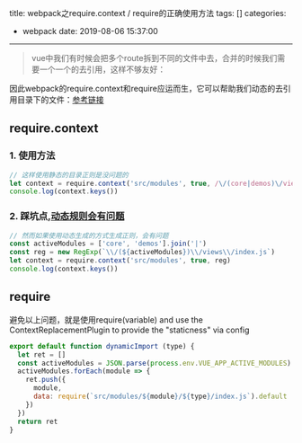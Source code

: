 title: webpack之require.context / require的正确使用方法
tags: []
categories:
  - webpack
date: 2019-08-06 15:37:00
---
> vue中我们有时候会把多个route拆到不同的文件中去，合并的时候我们需要一个一个的去引用，这样不够友好：

因此webpack的require.context和require应运而生，它可以帮助我们动态的去引用目录下的文件：[参考链接](https://webpack.docschina.org/guides/dependency-management/)

## require.context
### 1. 使用方法
```js
// 这样使用静态的目录正则是没问题的
let context = require.context('src/modules', true, /\/(core|demos)\/views\/index.js/)
console.log(context.keys())

```

### 2. 踩坑点,[动态规则会有问题](https://github.com/webpack/webpack/issues/4772#issuecomment-424953990)
```js
// 然而如果使用动态生成的方式生成正则，会有问题
const activeModules = ['core', 'demos'].join('|')
const reg = new RegExp(`\\/(${activeModules})\\/views\\/index.js`)
let context = require.context('src/modules', true, reg)
console.log(context.keys())
```

## require
避免以上问题，就是使用require(variable) and use the ContextReplacementPlugin to provide the "staticness" via config
```js
export default function dynamicImport (type) {
  let ret = []
  const activeModules = JSON.parse(process.env.VUE_APP_ACTIVE_MODULES)
  activeModules.forEach(module => {
    ret.push({
      module,
      data: require(`src/modules/${module}/${type}/index.js`).default
    })
  })
  return ret
}
```